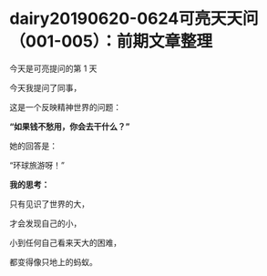 # dairy20190620-0624可亮天天问（001-005）：前期文章整理

今天是可亮提问的第 1 天



今天我提问了同事，

这是一个反映精神世界的问题：

**“如果钱不愁用，你会去干什么？”**

她的回答是：

“环球旅游呀！”


**我的思考：**

只有见识了世界的大，

才会发现自己的小，

小到任何自己看来天大的困难，

都变得像只地上的蚂蚁。
